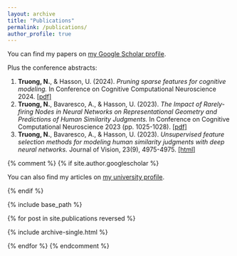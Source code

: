 ```yaml
---
layout: archive
title: "Publications"
permalink: /publications/
author_profile: true
---
```


You can find my papers on [my Google Scholar profile](https://scholar.google.com/citations?user=vs1cgLcAAAAJ&hl=en).

Plus the conference abstracts:
1. **Truong, N.**, & Hasson, U. (2024). *Pruning sparse features for cognitive modeling.*
In Conference on Cognitive Computational Neuroscience 2024. [[pdf]](https://2024.ccneuro.org/pdf/82_Paper_authored_CCN_2024.pdf)
2. **Truong, N.**, Bavaresco, A., & Hasson, U. (2023). *The Impact of Rarely-firing Nodes in Neural Networks on Representational Geometry and Predictions of Human Similarity Judgments.*
In Conference on Cognitive Computational Neuroscience 2023 (pp. 1025-1028). [[pdf]](https://iris.unitn.it/bitstream/11572/389329/1/0001025.pdf)
3. **Truong, N.**, Bavaresco, A., & Hasson, U. (2023). *Unsupervised feature selection methods for modeling human similarity judgments with deep neural networks.*
Journal of Vision, 23(9), 4975-4975. [[html]](https://jov.arvojournals.org/article.aspx?articleid=2791536)

   

{% comment %}
{% if site.author.googlescholar %}

  <div class="wordwrap">You can also find my articles on <a href="{{https://webapps.unitn.it/du/en/Persona/PER0220509/Pubblicazioni}}">my university profile</a>.</div>

{% endif %}

{% include base_path %}

{% for post in site.publications reversed %}

  {% include archive-single.html %}

{% endfor %}
{% endcomment %}